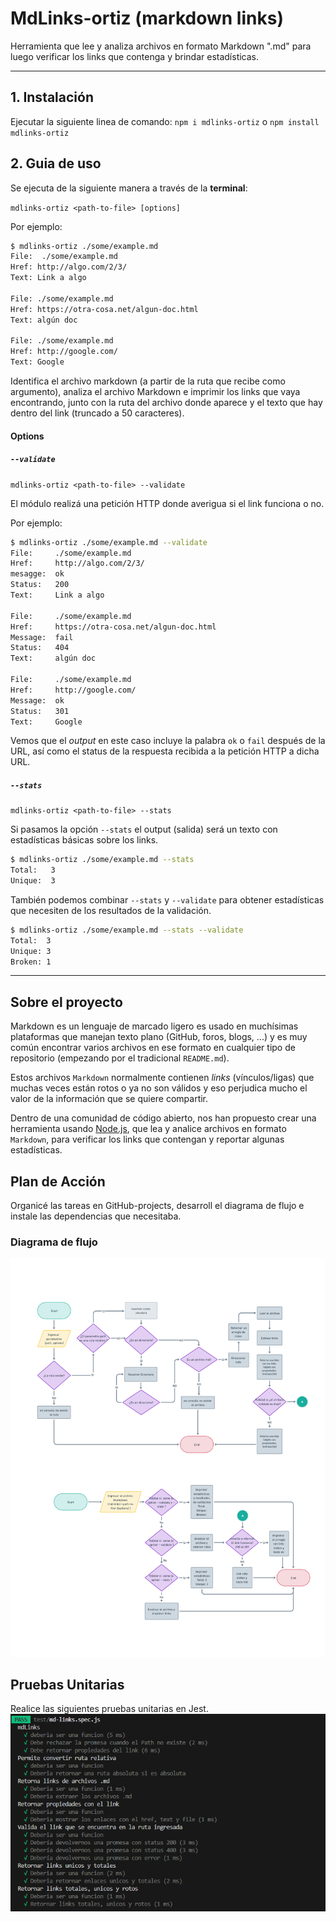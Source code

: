 # MdLinks-ortiz (markdown links)

Herramienta que lee y analiza archivos en formato Markdown ".md"
para luego verificar los links que contenga y brindar estadísticas.
***
## 1. Instalación

Ejecutar la siguiente linea de comando: 
`npm i mdlinks-ortiz`  o  `npm install mdlinks-ortiz`

## 2. Guia de uso

Se ejecuta de la siguiente manera a través de la **terminal**:

`mdlinks-ortiz <path-to-file> [options]`

Por ejemplo:

```sh
$ mdlinks-ortiz ./some/example.md
File:  ./some/example.md 
Href: http://algo.com/2/3/ 
Text: Link a algo

File: ./some/example.md 
Href: https://otra-cosa.net/algun-doc.html 
Text: algún doc

File: ./some/example.md 
Href: http://google.com/ 
Text: Google
```
Identifica el archivo markdown (a partir de la ruta que recibe como
argumento), analiza el archivo Markdown e imprimir los links que vaya
encontrando, junto con la ruta del archivo donde aparece y el texto
que hay dentro del link (truncado a 50 caracteres).

#### Options

##### `--validate`

`mdlinks-ortiz <path-to-file> --validate`

El módulo realizá una petición HTTP donde averigua si el link funciona o no.

Por ejemplo:

```sh
$ mdlinks-ortiz ./some/example.md --validate
File:     ./some/example.md 
Href:     http://algo.com/2/3/ 
mesagge:  ok
Status:   200 
Text:     Link a algo

File:     ./some/example.md
Href:     https://otra-cosa.net/algun-doc.html 
Message:  fail
Status:   404     
Text:     algún doc

File:     ./some/example.md
Href:     http://google.com/
Message:  ok 
Status:   301
Text:     Google
```

Vemos que el _output_ en este caso incluye la palabra `ok` o `fail` después de
la URL, así como el status de la respuesta recibida a la petición HTTP a dicha
URL.

##### `--stats`

`mdlinks-ortiz <path-to-file> --stats`

Si pasamos la opción `--stats` el output (salida) será un texto con estadísticas
básicas sobre los links.

```sh
$ mdlinks-ortiz ./some/example.md --stats
Total:   3
Unique:  3
```

También podemos combinar `--stats` y `--validate` para obtener estadísticas que
necesiten de los resultados de la validación.

```sh
$ mdlinks-ortiz ./some/example.md --stats --validate
Total:  3
Unique: 3
Broken: 1
```



***
## Sobre el proyecto 

Markdown es un lenguaje de marcado ligero es usado en muchísimas plataformas que
manejan texto plano (GitHub, foros, blogs, ...) y es muy común
encontrar varios archivos en ese formato en cualquier tipo de repositorio
(empezando por el tradicional `README.md`).

Estos archivos `Markdown` normalmente contienen _links_ (vínculos/ligas) que
muchas veces están rotos o ya no son válidos y eso perjudica mucho el valor de
la información que se quiere compartir.

Dentro de una comunidad de código abierto, nos han propuesto crear una
herramienta usando [Node.js](https://nodejs.org/), que lea y analice archivos
en formato `Markdown`, para verificar los links que contengan y reportar
algunas estadísticas.

## Plan de Acción 

Organicé las tareas en GitHub-projects, desarroll el diagrama de flujo e
instale las dependencias que necesitaba.

### Diagrama de flujo 
![diagrama-de-flujo](./test/img/diagrama-de-flujo.png)

## Pruebas Unitarias
 Realice las siguientes pruebas unitarias en Jest.
![pruebas-unitarias](./test/img/test.png)
 